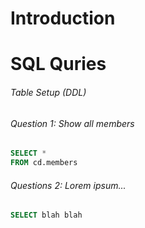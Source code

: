# Introduction

# SQL Quries

###### Table Setup (DDL)

###### Question 1: Show all members 

```sql
SELECT *
FROM cd.members
```

###### Questions 2: Lorem ipsum...

```sql
SELECT blah blah 
```
